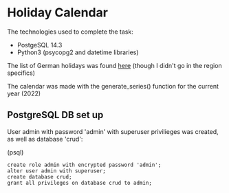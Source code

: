 # Holiday Calendar

The technologies used to complete the task:
* PostgeSQL 14.3
* Python3 (psycopg2 and datetime libraries)

The list of German holidays was found [here](https://www.iamexpat.de/expat-info/german-holidays) (though I didn't go in the region specifics)

The calendar was made with the generate_series() function for the current year (2022)

## PostgreSQL DB set up

User admin with password 'admin' with superuser privilieges was created, as well as database 'crud':

(psql)
```
create role admin with encrypted password 'admin';
alter user admin with superuser;
create database crud;
grant all privileges on database crud to admin;
```
